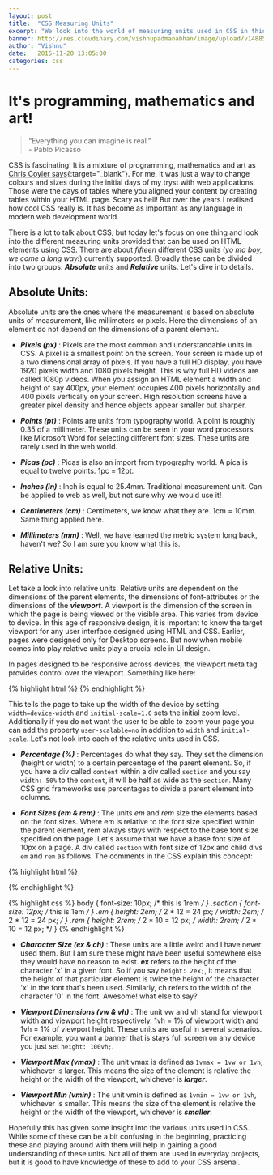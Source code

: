 ```yaml
---
layout: post
title:  "CSS Measuring Units"
excerpt: "We look into the world of measuring units used in CSS in this post"
banner: http://res.cloudinary.com/vishnupadmanabhan/image/upload/v1488591817/css.jpg
author: "Vishnu"
date:   2015-11-20 13:05:00
categories: css
---
```

# It's programming, mathematics and art!

> “Everything you can imagine is real.” 
<br >- Pablo Picasso

CSS is fascinating! It is a mixture of programming, mathematics and art as [Chris Coyier says](http://inside.envato.com/chris-coyier/){:target="_blank"}. For me, it was just a way to change colours and sizes during the initial days of my tryst with web applications. Those were the days of tables where you aligned your content by creating tables within your HTML page. Scary as hell! But over the years I realised how cool CSS really is. It has become as important as any language in modern web development world.

There is a lot to talk about CSS, but today let's focus on one thing and look into the different measuring units provided that can be used on HTML elements using CSS. There are about *fifteen* different CSS units (*yo ma boy, we come a long way!*) currently supported. Broadly these can be divided into two groups: ***Absolute*** units and ***Relative*** units. Let's dive into details.

## Absolute Units:
Absolute units are the ones where the measurement is based on absolute units of measurement, like millimeters or pixels. Here the dimensions of an element do not depend on the dimensions of a parent element.

  - ***Pixels (px)*** : Pixels are the most common and understandable units in CSS. A pixel is a smallest point on the screen. Your screen is made up of a two dimensional array of pixels. If you have a full HD display, you have 1920 pixels width and 1080 pixels height. This is why full HD videos are called 1080p videos. When you assign an HTML element a width and height of say 400px, your element occupies 400 pixels horizontally and 400 pixels vertically on your screen. High resolution screens have a greater pixel density and hence objects appear smaller but sharper.

  - ***Points (pt)*** : Points are units from typography world. A point is roughly 0.35 of a millimeter. These units can be seen in your word processors like Microsoft Word for selecting different font sizes. These units are rarely used in the web world.

  - ***Picas (pc)*** : Picas is also an import from typography world. A pica is equal to twelve points. 1pc = 12pt.

  - ***Inches (in)*** : Inch is equal to 25.4mm. Traditional measurement unit. Can be applied to web as well, but not sure why we would use it!

  - ***Centimeters (cm)*** : Centimeters, we know what they are. 1cm = 10mm. Same thing applied here.

  - ***Millimeters (mm)*** : Well, we have learned the metric system long back, haven't we? So I am sure you know what this is.


<!-- ### Absolute Units Demo:
<p data-height="400" data-theme-id="0" data-slug-hash="pjYZyK" data-default-tab="result" data-user="neoelemento" class='codepen'>See the Pen <a href='http://codepen.io/neoelemento/pen/pjYZyK/'>Relative Units</a> by Vishnu Padmanabhan (<a href='http://codepen.io/neoelemento'>@neoelemento</a>) on <a href='http://codepen.io'>CodePen</a>.</p>
<script async src="//assets.codepen.io/assets/embed/ei.js"></script> -->

## Relative Units:
Let take a look into relative units. Relative units are dependent on the dimensions of the parent elements, the dimensions of font-attributes or the dimensions of the ***viewport***. A viewport is the dimension of the screen in which the page is being viewed or the visible area. This varies from device to device. In this age of responsive design, it is important to know the target viewport for any user interface designed using HTML and CSS. Earlier, pages were designed only for Desktop screens. But now when mobile comes into play relative units play a crucial role in UI design.

In pages designed to be responsive across devices, the viewport meta tag provides control over the viewport. Something like here:

{% highlight html %}
<meta name="viewport" content="width=device-width, initial-scale=1.0">
{% endhighlight %}

This tells the page to take up the width of the device by setting ```width=device-width``` and ```initial-scale=1.0``` sets the initial zoom level. Additionally if you do not want the user to be able to zoom your page you can add the property ```user-scalable=no``` in addition to ```width``` and ```initial-scale```. Let's not look into each of the relative units used in CSS. <!-- The demo for all the units are in the Codepen after the description. -->

  - ***Percentage (%)*** : Percentages do what they say. They set the dimension (height or width) to a certain percentage of the parent element. So, if you have a div called ```content``` within a div called ```section``` and you say ```width: 50%``` to the ```content```, it will be half as wide as the ```section```. Many CSS grid frameworks use percentages to divide a parent element into columns.

  - ***Font Sizes (em & rem)*** : The units *em* and *rem* size the elements based on the font sizes. Where em is relative to the font size specified within the parent element, rem always stays with respect to the base font size specified on the page. Let's assume that we have a base font size of 10px on a page. A div called ```section``` with font size of 12px and child divs ```em``` and ```rem``` as follows. The comments in the CSS explain this concept:

  {% highlight html %}
  <body>
    <div class="section">
      <div class="em"></div>
      <div class="rem"></div>
    </div>
  </body>
  {% endhighlight %}

  {% highlight css %}
  body {
    font-size: 10px; /* this is 1rem */
  }
  .section {
    font-size: 12px; /* this is 1em */
  }
  .em {
    height: 2em; /* 2 * 12 = 24 px; */
    width: 2em; /* 2 * 12 = 24 px; */
  }
  .rem {
    height: 2rem; /* 2 * 10 = 12 px; */
    width: 2rem; /* 2 * 10 = 12 px; */
  }
  {% endhighlight %}  

  - ***Character Size (ex & ch)*** : These units are a little weird and I have never used them. But I am sure these might have been useful somewhere else they would have no reason to exist. **ex** refers to the height of the character 'x' in a given font. So if you say ```height: 2ex;```, it means that the height of that particular element is twice the height of the character 'x' in the font that's been used. Similarly, ch refers to the width of the character '0' in the font. Awesome! what else to say?

  - ***Viewport Dimensions (vw & vh)*** : The unit vw and vh stand for viewport width and viewport height respectively. 1vh = 1% of viewport width and 1vh = 1% of viewport height. These units are useful in several scenarios. For example, you want a banner that is stays full screen on any device you just set ```height: 100vh;```.

  - ***Viewport Max (vmax)*** : The unit vmax is defined as ```1vmax = 1vw or 1vh```, whichever is larger. This means the size of the element is relative the height or the width of the viewport, whichever is ***larger***.

  - ***Viewport Min (vmin)*** : The unit vmin is defined as ```1vmin = 1vw or 1vh```, whichever is smaller. This means the size of the element is relative the height or the width of the viewport, whichever is ***smaller***.
  

<!-- ### Relative Units Demo:
<p data-height="400" data-theme-id="0" data-slug-hash="pjYZyK" data-default-tab="result" data-user="neoelemento" class='codepen'>See the Pen <a href='http://codepen.io/neoelemento/pen/pjYZyK/'>Relative Units</a> by Vishnu Padmanabhan (<a href='http://codepen.io/neoelemento'>@neoelemento</a>) on <a href='http://codepen.io'>CodePen</a>.</p>
<script async src="//assets.codepen.io/assets/embed/ei.js"></script> -->

Hopefully this has given some insight into the various units used in CSS. While some of these can be a bit confusing in the beginning, practicing these and playing around with them will help in gaining a good understanding of these units. Not all of them are used in everyday projects, but it is good to have knowledge of these to add to your CSS arsenal.